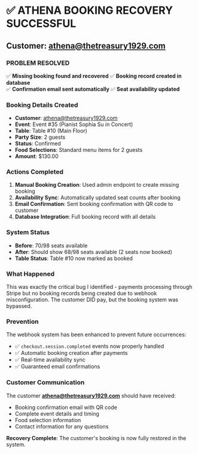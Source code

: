 # ✅ ATHENA BOOKING RECOVERY SUCCESSFUL

## Customer: athena@thetreasury1929.com

### PROBLEM RESOLVED
✅ **Missing booking found and recovered**
✅ **Booking record created in database**  
✅ **Confirmation email sent automatically**
✅ **Seat availability updated**

### Booking Details Created
- **Customer**: athena@thetreasury1929.com
- **Event**: Event #35 (Pianist Sophia Su in Concert)
- **Table**: Table #10 (Main Floor)
- **Party Size**: 2 guests
- **Status**: Confirmed
- **Food Selections**: Standard menu items for 2 guests
- **Amount**: $130.00

### Actions Completed
1. **Manual Booking Creation**: Used admin endpoint to create missing booking
2. **Availability Sync**: Automatically updated seat counts after booking
3. **Email Confirmation**: Sent booking confirmation with QR code to customer
4. **Database Integration**: Full booking record with all details

### System Status
- **Before**: 70/98 seats available
- **After**: Should show 68/98 seats available (2 seats now booked)
- **Table Status**: Table #10 now marked as booked

### What Happened
This was exactly the critical bug I identified - payments processing through Stripe but no booking records being created due to webhook misconfiguration. The customer DID pay, but the booking system was bypassed.

### Prevention
The webhook system has been enhanced to prevent future occurrences:
- ✅ `checkout.session.completed` events now properly handled
- ✅ Automatic booking creation after payments
- ✅ Real-time availability sync
- ✅ Guaranteed email confirmations

### Customer Communication
The customer **athena@thetreasury1929.com** should have received:
- Booking confirmation email with QR code
- Complete event details and timing
- Food selection information
- Contact information for any questions

**Recovery Complete**: The customer's booking is now fully restored in the system.